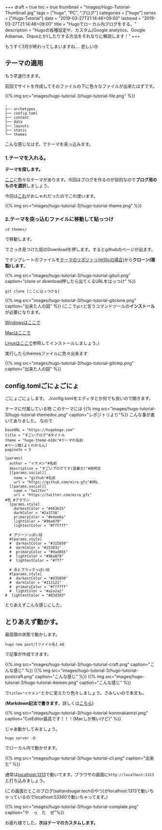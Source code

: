 +++
draft = true
toc = true
thumbnail = "images/Hugo-Tutorial-Thumbnail.jpg"
tags = ["hugo", "PC", "ブログ"]
categories = ["hugo"]
series = ["Hugo-Tutorial"]
date = "2019-03-27T21:14:46+09:00"
lastmod = "2019-03-27T21:14:46+09:00"
title = "Hugoでローカル内ブログをする。"
description = "Hugoの各種設定や、カスタム(Google analytics、Google Adsense、Diqusとか)したりする方法をそれなりに解説します！"
+++

もうすぐ3月が終わってしまいますね....
悲しい😢
## テーマの適用
もう早速行きます。

前回でサイトを作成してそのファイルの下に色々なファイルが出来たはずです。

{{% img src="images/hugo-tutorial-3/hugo-tutorial-file.png" %}}
```
.
├── archetypes
├── config.toml
├── content
├── data
├── layouts
├── static
└── themes
```


こんな感じなはず。でテーマを突っ込みます。

### 1.テーマを入れる。

**テーマを探します。**

[ここ](https://themes.gohugo.io/)に色々なテーマがあります。今回はブログを作るのが目的なので**ブログ用のものを選択**しましょう。

今回は[これ](https://themes.gohugo.io/hugo-theme-m10c/)がおしゃれだったのでこれ使います。

{{% img src="images/hugo-tutorial-3/hugo-tutorial-theme.png" %}}

### 2.テーマを突っ込むファイルに移動して貼っつけ
```
cd themes/
```
で移動します。

でさっき見つけた奴のDownloadを押します。するとgithubのページが出ます。

でテンプレートのファイルを[テーマのリポジトリ(m10cの場合)](https://github.com/vaga/hugo-theme-m10c)から**クローン(複製)します**。

{{% img src="images/hugo-tutorial-3/hugo-tutorial-giturl.png" caption="clone or download押したら出てくるURLをはっつけ" %}}

```
git clone [ここにはっつける]
```
{{% img src="images/hugo-tutorial-3/hugo-tutorial-gitclone.png" caption="出来た人の図" %}}
(ここで```git```と言うコマンドツールの**インストール**が必要になります。

[Windowsはここで](https://qiita.com/toshi-click/items/dcf3dd48fdc74c91b409)

[Macはここで](https://tracpath.com/bootcamp/git-install-to-mac.html) 

[Linuxはここで](https://ctips.slackhack.net/git/811/)参照してインストールしましょう。)

実行したらthemesファイルに色々出来ます

{{% img src="images/hugo-tutorial-3/hugo-tutorial-gitcmp.png" caption="出来た人の図" %}}

## config.tomlごにょごにょ
ごにょごにょします。
./config.tomlをエディタとか何でも良いので開きます。

テーマに付属している物
このテーマには
{{% img src="images/hugo-tutorial-3/hugo-tutorial-themedoc.png" caption="レポジトリより"%}}
こんな事が書いてありました。
なので

```
baseURL = "https://hogehoge.com"
title = "すごいブログ"#タイトル
theme = "hugo-theme-m10c"#テーマの名前
#ページ数(よくわからん)
paginate = 5

[params]
  author = "イケメン"#名前
  description = "すごいブログです(語彙力)"#説明文
  [[params.social]]
    name = "github"#名前
    url = "https://github.com/mira-gfx"#URL
  [[params.social]]
    name = "twitter"
    url = "https://twitter.com/mira_gfx"
#色 #ブラウン
  [params.style]
    darkestColor = "#463625"
    darkColor = "#2a3738"
    primaryColor = "#eeee6a"
    lightColor = "#96a879"
    lightestColor = "#ffffff"

  # グリーンっぽい奴
  #[params.style]
  #  darkestColor = "#315659"
  #  darkColor = "#253031"
  #  primaryColor = "#dad865"
  #  lightColor = "#96a879"
  #  lightestColor = "#fff"

  # 赤とブラックっぽい奴
  #[params.style]
  #  darkestColor = "#d35050"
  #  darkColor = "#212121"
  #  primaryColor = "#ffffff"
  #  lightColor = "#a2a2a2"
#  lightestColor = "#d3d3d3"
```
とりあえずこんな感じにした。　

## とりあえず動かす。
最低限の状態で動かします。

```
hugo new post/[ファイル名].md
```
で記事が作成できます。

{{% img src="images/hugo-tutorial-3/hugo-tutorial-craft.png" caption="こんな感じ" %}}
{{% img src="images/hugo-tutorial-3/hugo-tutorial-postcraft.png" caption="こんな感じ" %}}
{{% img src="images/hugo-tutorial-3/hugo-tutorial-ikemen.png" caption="こんな感じ" %}}

で```title="イケメン"```とかに変えたり色々しましょう。さみしいので本文も。

(**Markdown記法で書きます**。詳しくは[こちら](https://ja.wikipedia.org/wiki/Markdown))

{{% img src="images/hugo-tutorial-3/hugo-tutorial-konnnakannzi.png" caption="CotEditor最高です！！！(Macしか無いけど)" %}}

じゃあ動かしてみましょう。
```
hugo server -D
```
でローカル内で動かせます。

{{% img src="images/hugo-tutorial-3/hugo-tutorial-cli.png" caption="出来た" %}}

通常は[localhost:1313](http://localhost:1313)で動いてます。ブラウザの画面に```http://localhost:1313```と打ち込みましょう。

(この画面だとこのブログ(saltandsugar.techのやつ)がlocalhost:1313で動いちゃっているのでlocalhost:53360で動いちゃってます。)

{{% img src="images/hugo-tutorial-3/hugo-tutorial-complate.png" caption="や　っ　た　ぜ"%}}


お疲れ様でした。**次はテーマのカスタムします。**

